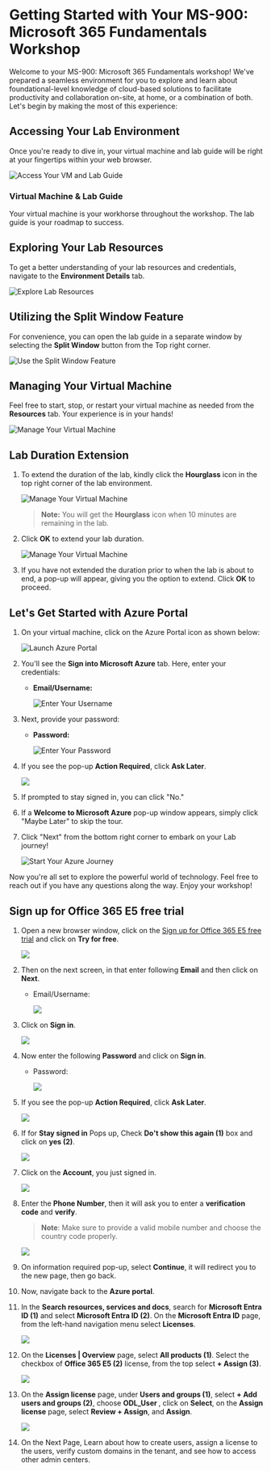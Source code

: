 # Getting Started with Your MS-900: Microsoft 365 Fundamentals Workshop
 
Welcome to your MS-900: Microsoft 365 Fundamentals workshop! We've prepared a seamless environment for you to explore and learn about foundational-level knowledge of cloud-based solutions to facilitate productivity and collaboration on-site, at home, or a combination of both. Let's begin by making the most of this experience:
 
## Accessing Your Lab Environment
 
Once you're ready to dive in, your virtual machine and lab guide will be right at your fingertips within your web browser.
 
![Access Your VM and Lab Guide](Images/labguide.png)

### Virtual Machine & Lab Guide
 
Your virtual machine is your workhorse throughout the workshop. The lab guide is your roadmap to success.
 
## Exploring Your Lab Resources
 
To get a better understanding of your lab resources and credentials, navigate to the **Environment Details** tab.
 
![Explore Lab Resources](Images/env.png)
 
## Utilizing the Split Window Feature
 
For convenience, you can open the lab guide in a separate window by selecting the **Split Window** button from the Top right corner.
 
![Use the Split Window Feature](Images/spl.png)
 
## Managing Your Virtual Machine
 
Feel free to start, stop, or restart your virtual machine as needed from the **Resources** tab. Your experience is in your hands!
 
![Manage Your Virtual Machine](Images/res.png)
 
## **Lab Duration Extension**

1. To extend the duration of the lab, kindly click the **Hourglass** icon in the top right corner of the lab environment. 

    ![Manage Your Virtual Machine](Images/gext.png)

    >**Note:** You will get the **Hourglass** icon when 10 minutes are remaining in the lab.


2. Click **OK** to extend your lab duration.
 

   ![Manage Your Virtual Machine](Images/gext2.png)


4. If you have not extended the duration prior to when the lab is about to end, a pop-up will appear, giving you the option to extend. Click **OK** to proceed.

## Let's Get Started with Azure Portal
 
1. On your virtual machine, click on the Azure Portal icon as shown below:
 
   ![Launch Azure Portal](Images/sc900-image(1).png)

 

1. You'll see the **Sign into Microsoft Azure** tab. Here, enter your credentials:
 
   - **Email/Username:** <inject key="AzureAdUserEmail"></inject>
 
      ![Enter Your Username](Images/sc900-image-1.png)
 

1. Next, provide your password:
 
   - **Password:** <inject key="AzureAdUserPassword"></inject>
 
      ![Enter Your Password](Images/sc900-image-2.png)

1. If you see the pop-up **Action Required**, click **Ask Later**.

   ![](Images/asklater.png) 

1. If prompted to stay signed in, you can click "No."
 
1. If a **Welcome to Microsoft Azure** pop-up window appears, simply click "Maybe Later" to skip the tour.
 

1. Click "Next" from the bottom right corner to embark on your Lab journey!
 
      ![Start Your Azure Journey](Images/sc900-image(3).png)
 
Now you're all set to explore the powerful world of technology. Feel free to reach out if you have any questions along the way. Enjoy your workshop!


## Sign up for Office 365 E5 free trial

1. Open a new browser window, click on the [Sign up for Office 365 E5 free trial](https://www.microsoft.com/en-us/microsoft-365/enterprise/office-365-e5) and click on **Try for free**.

   ![](Images/tryforfree.png)

1. Then on the next screen, in that enter following **Email** and then click on **Next**.

   * Email/Username: <inject key="AzureAdUserEmail"></inject>  

      ![](Images/Ms900-03.png)

1. Click on **Sign in**. 

   ![](Images/ms900-2.png)
   
1. Now enter the following **Password** and click on **Sign in**.

   * Password: <inject key="AzureAdUserPassword"></inject>
   
      ![](Images/pass.png)

1. If you see the pop-up **Action Required**, click **Ask Later**.

   ![](Images/asklater.png)
   
1. If for **Stay signed in** Pops up, Check **Do't show this again (1)** box and click on **yes (2)**.   

   ![](Images/stayin.png)

1. Click on the **Account**, you just signed in. 

   ![](Images/Ms900-05.png)

1. Enter the **Phone Number**, then it will ask you to enter a **verification code** and **verify**.
   >**Note**: Make sure to provide a valid mobile number and choose the country code properly.

   ![](Images/Ms900-06.png)

1. On information required pop-up, select **Continue**, it will redirect you to the new page, then go back.

1. Now, navigate back to the **Azure portal**.

1. In the **Search resources, services and docs**, search for **Microsoft Entra ID (1)** and select **Microsoft Entra ID (2)**. On the **Microsoft Entra ID** page, from the left-hand navigation menu select **Licenses**.

   ![](Images/microsoftentraID.png)

1. On the **Licenses | Overview** page, select **All products (1)**. Select the checkbox of **Office 365 E5 (2)** license, from the top select **+ Assign (3)**.

   ![](Images/MS-900-Licenses.png)

1. On the **Assign license** page, under **Users and groups (1)**, select **+ Add users and groups (2)**, choose **ODL_User <inject key="DeploymentID" enableCopy="false"/>**, click on **Select**, on the **Assign license** page, select **Review + Assign**, and **Assign**.

   ![](Images/addusersgroups.png)
   
1. On the Next Page, Learn about how to create users, assign a license to the users, verify custom domains in the tenant, and see how to access other admin centers.
